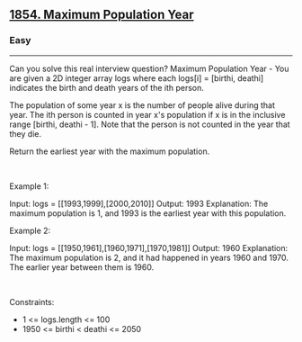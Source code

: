 <h2><a href="https://leetcode.com/problems/maximum-population-year/">1854. Maximum Population Year</a></h2><h3>Easy</h3><hr>Can you solve this real interview question? Maximum Population Year - You are given a 2D integer array logs where each logs[i] = [birthi, deathi] indicates the birth and death years of the ith person.

The population of some year x is the number of people alive during that year. The ith person is counted in year x's population if x is in the inclusive range [birthi, deathi - 1]. Note that the person is not counted in the year that they die.

Return the earliest year with the maximum population.

 

Example 1:


Input: logs = [[1993,1999],[2000,2010]]
Output: 1993
Explanation: The maximum population is 1, and 1993 is the earliest year with this population.


Example 2:


Input: logs = [[1950,1961],[1960,1971],[1970,1981]]
Output: 1960
Explanation: 
The maximum population is 2, and it had happened in years 1960 and 1970.
The earlier year between them is 1960.

 

Constraints:

 * 1 <= logs.length <= 100
 * 1950 <= birthi < deathi <= 2050